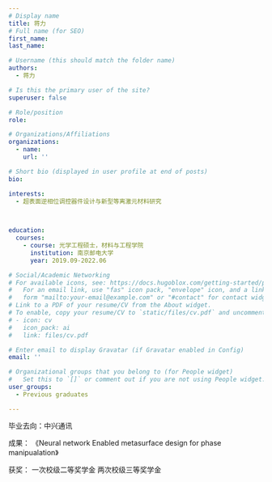 ```yaml
---
# Display name
title: 蒋力
# Full name (for SEO)
first_name: 
last_name: 

# Username (this should match the folder name)
authors:
  - 蒋力

# Is this the primary user of the site?
superuser: false

# Role/position
role: 

# Organizations/Affiliations
organizations:
  - name: 
    url: ''

# Short bio (displayed in user profile at end of posts)
bio: 

interests:
  - 超表面逆相位调控器件设计与新型等离激元材料研究
  


education:
  courses:
    - course: 光学工程硕士，材料与工程学院
      institution: 南京邮电大学
      year: 2019.09-2022.06

# Social/Academic Networking
# For available icons, see: https://docs.hugoblox.com/getting-started/page-builder/#icons
#   For an email link, use "fas" icon pack, "envelope" icon, and a link in the
#   form "mailto:your-email@example.com" or "#contact" for contact widget.
# Link to a PDF of your resume/CV from the About widget.
# To enable, copy your resume/CV to `static/files/cv.pdf` and uncomment the lines below.
# - icon: cv
#   icon_pack: ai
#   link: files/cv.pdf

# Enter email to display Gravatar (if Gravatar enabled in Config)
email: ''

# Organizational groups that you belong to (for People widget)
#   Set this to `[]` or comment out if you are not using People widget.
user_groups:
  - Previous graduates

---
```

毕业去向：中兴通讯


成果：
《Neural network Enabled metasurface design for phase manipualation》

获奖：
一次校级二等奖学金 两次校级三等奖学金

